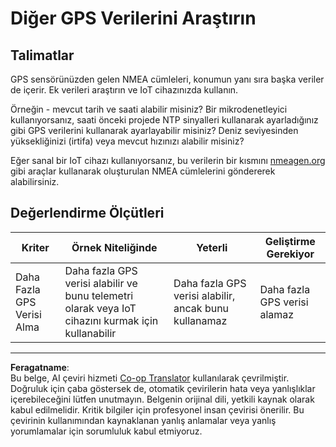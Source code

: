 <!--
CO_OP_TRANSLATOR_METADATA:
{
  "original_hash": "bded364fc06ce37d7a76aed3be1ba73a",
  "translation_date": "2025-08-28T03:16:29+00:00",
  "source_file": "3-transport/lessons/1-location-tracking/assignment.md",
  "language_code": "tr"
}
-->
# Diğer GPS Verilerini Araştırın

## Talimatlar

GPS sensörünüzden gelen NMEA cümleleri, konumun yanı sıra başka veriler de içerir. Ek verileri araştırın ve IoT cihazınızda kullanın.

Örneğin - mevcut tarih ve saati alabilir misiniz? Bir mikrodenetleyici kullanıyorsanız, saati önceki projede NTP sinyalleri kullanarak ayarladığınız gibi GPS verilerini kullanarak ayarlayabilir misiniz? Deniz seviyesinden yüksekliğinizi (irtifa) veya mevcut hızınızı alabilir misiniz?

Eğer sanal bir IoT cihazı kullanıyorsanız, bu verilerin bir kısmını [nmeagen.org](https://www.nmeagen.org) gibi araçlar kullanarak oluşturulan NMEA cümlelerini göndererek alabilirsiniz.

## Değerlendirme Ölçütleri

| Kriter | Örnek Niteliğinde | Yeterli | Geliştirme Gerekiyor |
| ------- | ----------------- | ------- | -------------------- |
| Daha Fazla GPS Verisi Alma | Daha fazla GPS verisi alabilir ve bunu telemetri olarak veya IoT cihazını kurmak için kullanabilir | Daha fazla GPS verisi alabilir, ancak bunu kullanamaz | Daha fazla GPS verisi alamaz |

---

**Feragatname**:  
Bu belge, AI çeviri hizmeti [Co-op Translator](https://github.com/Azure/co-op-translator) kullanılarak çevrilmiştir. Doğruluk için çaba göstersek de, otomatik çevirilerin hata veya yanlışlıklar içerebileceğini lütfen unutmayın. Belgenin orijinal dili, yetkili kaynak olarak kabul edilmelidir. Kritik bilgiler için profesyonel insan çevirisi önerilir. Bu çevirinin kullanımından kaynaklanan yanlış anlamalar veya yanlış yorumlamalar için sorumluluk kabul etmiyoruz.